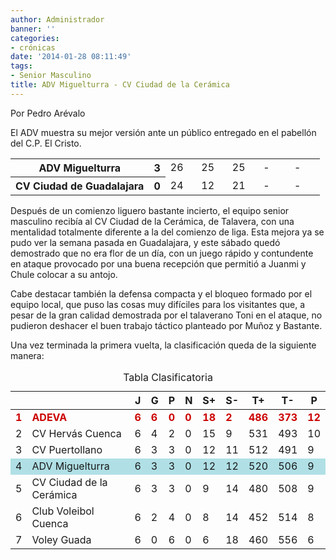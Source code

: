 ```yaml
---
author: Administrador
banner: ''
categories:
- crónicas
date: '2014-01-28 08:11:49'
tags:
- Senior Masculino
title: ADV Miguelturra - CV Ciudad de la Cerámica
---
```


Por Pedro Arévalo

El ADV muestra su mejor versión ante un público entregado en el pabellón del C.P. El Cristo. 

<table>
  <tr>
    <th>ADV Miguelturra</th><th>3</th>
    <td width="10%">26</td>
    <td width="10%">25</td>
    <td width="10%">25</td>
    <td width="10%">-</td>
    <td width="10%">-</td>
  </tr>
  <tr>
    <th width="*">CV Ciudad de Guadalajara</th><th>0</th>
    <td width="10%">24</td>
    <td width="10%">12</td>
    <td width="10%">21</td>
    <td width="10%">-</td>
    <td width="10%">-</td>
  </tr>
</table>


Después de un comienzo liguero bastante incierto, el equipo senior masculino recibía al CV Ciudad de la Cerámica, de Talavera, con una mentalidad totalmente diferente a la del comienzo de liga. Esta mejora ya se pudo ver la semana pasada en Guadalajara, y este sábado quedó demostrado que no era flor de un día, con un juego rápido y contundente en ataque provocado por una buena recepción que permitió a Juanmi y Chule colocar a su antojo.

Cabe destacar también la defensa compacta y el bloqueo formado por el equipo local, que puso las cosas muy difíciles para los visitantes que, a pesar de la gran calidad demostrada por el talaverano Toni en el ataque, no pudieron deshacer el buen trabajo táctico planteado por Muñoz y Bastante.

Una vez terminada la primera vuelta, la clasificación queda de la siguiente manera:

<table class="clasificacion" cellpadding="3" cellspacing="3">
<caption>Tabla Clasificatoria</caption>
<thead><tr>
<th class="orden"></th>
<th class="equipos"></th>
<th class="num2">J</th>
<th class="num2">G</th>
<th class="num2">P</th>
<th class="num2">N</th>
<th class="num4">S+</th>
<th class="num4">S-</th>
<th class="num4">T+</th>
<th class="num4">T-</th>
<th class="num2">P</th></tr></thead>
<tbody>
<tr style="color: #c00; font-weight: bold;">
<td>1</td>
			<td class="equipos">ADEVA</td> 
			<td class="num2">6</td> 
			<td class="num2">6</td> 
			<td class="num2">0</td> 
			<td class="num2">0</td> 
			<td class="num4">18</td> 
			<td class="num4">2</td> 
			<td class="num4">486</td> 
			<td class="num4">373</td> 
			<td class="num2">12</td></tr><tr>
<td class="num2">2</td>
			<td class="equipos">CV Hervás Cuenca</td> 
			<td class="num2">6</td> 
			<td class="num2">4</td> 
			<td class="num2">2</td> 
			<td class="num2">0</td> 
			<td class="num4">15</td> 
			<td class="num4">9</td> 
			<td class="num4">531</td> 
			<td class="num4">493</td> 
			<td class="num2">10</td></tr><tr>
<td class="num2">3</td>
			<td class="equipos">CV Puertollano</td> 
			<td class="num2">6</td> 
			<td class="num2">3</td> 
			<td class="num2">3</td> 
			<td class="num2">0</td> 
			<td class="num4">12</td> 
			<td class="num4">11</td> 
			<td class="num4">512</td> 
			<td class="num4">491</td> 
			<td class="num2">9</td></tr><tr bgcolor="powderblue">
<td>4</td>
			<td class="equipos">ADV Miguelturra</td> 
			<td class="num2">6</td> 
			<td class="num2">3</td> 
			<td class="num2">3</td> 
			<td class="num2">0</td> 
			<td class="num4">12</td> 
			<td class="num4">12</td> 
			<td class="num4">520</td> 
			<td class="num4">506</td> 
			<td class="num2">9</td></tr><tr>
<td class="num2">5</td>
			<td class="equipos">CV Ciudad de la Cerámica</td> 
			<td class="num2">6</td> 
			<td class="num2">3</td> 
			<td class="num2">3</td> 
			<td class="num2">0</td> 
			<td class="num4">9</td> 
			<td class="num4">14</td> 
			<td class="num4">480</td> 
			<td class="num4">508</td> 
			<td class="num2">9</td></tr><tr>
<td class="num2">6</td>
			<td class="equipos">Club Voleibol Cuenca</td> 
			<td class="num2">6</td> 
			<td class="num2">2</td> 
			<td class="num2">4</td> 
			<td class="num2">0</td> 
			<td class="num4">8</td> 
			<td class="num4">14</td> 
			<td class="num4">452</td> 
			<td class="num4">514</td> 
			<td class="num2">8</td></tr><tr>
<td class="num2">7</td>
			<td class="equipos">Voley Guada</td> 
			<td class="num2">6</td> 
			<td class="num2">0</td> 
			<td class="num2">6</td> 
			<td class="num2">0</td> 
			<td class="num4">6</td> 
			<td class="num4">18</td> 
			<td class="num4">460</td> 
			<td class="num4">556</td> 
			<td class="num2">6</td></tr></tbody></table>

